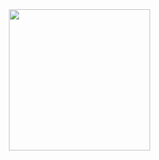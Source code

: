 <div id="header" align="center">
  <img src="https://media0.giphy.com/media/v1.Y2lkPTc5MGI3NjExdzZqODJudWZzdDM3NnY5cHBwODRtYTMzNXEzMTh0OXNyZ3JrZDFpNiZlcD12MV9pbnRlcm5hbF9naWZfYnlfaWQmY3Q9Zw/fV0oSDsZ4UgdW/giphy.gif" width="250"/>
</div>
